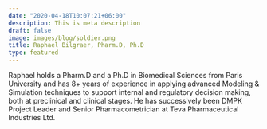 ```yaml
---
date: "2020-04-18T10:07:21+06:00"
description: This is meta description
draft: false
image: images/blog/soldier.png 
title: Raphael Bilgraer, Pharm.D, Ph.D
type: featured
---
```


Raphael holds a Pharm.D and a Ph.D in Biomedical Sciences from Paris University and has 8+ years of experience in applying advanced Modeling & Simulation techniques to support internal and regulatory decision making, both at preclinical and clinical stages. He has successively been DMPK Project Leader and Senior Pharmacometrician at Teva Pharmaceutical Industries Ltd.  
